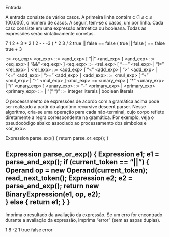 Entrada:

A entrada consiste de vários casos. A primeira linha contém c (1 ≤ c ≤ 100.000), o número de casos. A seguir, tem-se c casos, um por linha. Cada caso consiste em uma expressão aritmética ou booleana. Todas as expressões serão sintaticamente corretas.

7
1
2 + 3 * 2
( 2 - - -3 ) * 2
3 / 2
true || false == false
( true || false ) == false
true + 3


<exp>         ::= <or_exp>
<or_exp>      ::= <and_exp> [ “||” <and_exp> ]
<and_exp>     ::= <eq_exp> [ “&&” <eq_exp> ]
<eq_exp>      ::= <rel_exp> [ “==” <rel_exp> | “!=” <rel_exp> ]
<rel_exp>     ::= <add_exp> [ “<” <add_exp> | “>” <add_exp> | “<=” <add_exp> | “>=” <add_exp> ]
<add_exp>     ::= <mul_exp> [ “+” <mul_exp> | “-” <mul_exp> ]
<mul_exp>     ::= <unary_exp> [ “*” <unary_exp> | “/” <unary_exp> ]
<unary_exp>   ::= “-” <primary_exp> | <primary_exp>
<primary_exp> ::= <literal> | “(“ <exp> “)”
<literal>     ::= integer literals | boolean literals



O processamento de expressões de acordo com a gramática acima pode ser realizado a partir do algoritmo recursive descent parser. Nesse algoritmo, cria-se uma operação para cada não-terminal, cujo corpo reflete diretamente a regra correspondente na gramática. Por exemplo, veja o pseudocódigo abaixo associado ao processamento dos símbolos <exp> e <or_exp>.

Expression parse_exp() {
	return parse_or_exp();
}

Expression parse_or_exp() {
	Expression e1;
	e1 = parse_and_exp();
	if (current_token == “||”) {
		Operand op = new Operand(current_token);
read_next_token();
Expression e2;
e2 = parse_and_exp();
return new BinaryExpression(e1, op, e2);		
	} else {
		return e1;
	}
}
-------------------------------------------------------------------------------------------------------------------------------------------------------

Imprima o resultado da avaliação da expressão. Se um erro for encontrado durante a avaliação da expressão, imprima “error” (sem as aspas duplas).

1
8
-2
1
true
false
error

